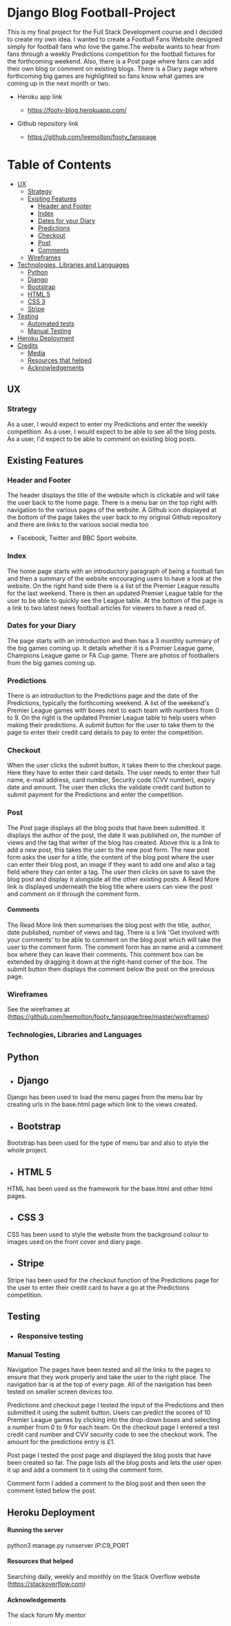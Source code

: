 # Django Blog Football-Project

This is my final project for the Full Stack Development course and I decided to create my own idea. I wanted to create a Football Fans Website 
designed simply for football fans who love the game.The website wants to hear from fans through a weekly Predictions competition for the football 
fixtures for the forthcoming weekend. Also, there is a Post page where fans can add their own blog or comment on existing blogs. 
There is a Diary page where forthcoming big games are highlighted so fans know what games are coming up in the next month or two.


- Heroku app link
    - https://footy-blog.herokuapp.com/

- Github repository link</li>
    - https://github.com/leemolton/footy_fanspage

# Table of Contents
- [UX](https://github.com/leemolton/footy_fanspage/master/README.md#ux)
    - [Strategy](https://github.com/leemolton/footy_fanspage/README.md#strategy)
    - [Existing Features](https://github.com/leemolton/footy_fanspage/README.md#existing-features)
        - [Header and Footer](https://github.com/leemolton/footy_fanspage/README.md#header-and-footer)
        - [Index](https://github.com/leemolton/footy_fanspage/README.md#index)
        - [Dates for your Diary](https://github.com/leemolton/footy_fanspage/README.md#dates-for-your-diary)
        - [Predictions](https://github.com/leemolton/footy_fanspage/README.md#predictions)
        - [Checkout](https://github.com/leemolton/footy_fanspage/README.md#checkout)
        - [Post](https://github.com/leemolton/footy_fanspage/README.md#post)
        - [Comments](https://github.com/leemolton/footy_fanspage/README.md#comments)
    - [Wireframes](https://github.com/leemolton/footy_fanspage/README.md#wireframes)
- [Technologies, Libraries and Languages](https://github.com/leemolton/footy_fanspage/README.md#technologies-libraries-and-languages)
    - [Python](https://github.com/leemolton/footy_fanspage/README.md#python)
    - [Django](https://github.com/leemolton/footy_fanspage/README.md#django)
    - [Bootstrap](https://github.com/leemolton/footy_fanspage/README.md#bootstrap)
    - [HTML 5](https://github.com/leemolton/footy_fanspage/README.md#html-5)
    - [CSS 3](https://github.com/leemolton/footy_fanspage/README.md#css-3)
    - [Stripe](https://github.com/leemolton/footy_fanspage/README.md#stripe)
- [Testing](https://github.com/leemolton/footy_fanspage/README.md#testing)
    - [Automated tests](https://github.com/leemolton/footy_fanspage/README.md#automated-tests)
    - [Manual Testing](https://github.com/leemolton/footy_fanspage/README.md#manual-testing)
- [Heroku Deployment](https://github.com/leemolton/footy_fanspage/README.md#heroku-deployment)
- [Credits](https://github.com/leemolton/footy_fanspage/README.md#credits)
    - [Media](https://github.com/leemolton/footy_fanspage/README.md#media)
    - [Resources that helped](https://github.com/leemolton/footy_fanspage/README.md#resources-that-helped)
    - [Acknowledgements](https://github.com/leemolton/footy_fanspage/README.md#acknowledgements)


## UX

### Strategy
As a user, I would expect to enter my Predictions and enter the weekly competition.
As a user, I would expect to be able to see all the blog posts.
As a user, I'd expect to be able to comment on existing blog posts.

## Existing Features

### Header and Footer
The header displays the title of the website which is clickable and will take
the user back to the home page.
There is a menu bar on the top right with navigation to the various pages of 
the website.
A Github icon displayed at the bottom of the page takes the user back to my 
original Github repository and there are links to the various social media too 
- Facebook, Twitter and BBC Sport website.

### Index
The home page starts with an introductory paragraph of being a football fan 
and then a summary of the website 
encouraging users to have a look at the website.
On the right hand side there is a list of the Premier League results for the 
last weekend.
There is then an updated Premier League table for the user to be able to 
quickly see the League table.
At the bottom of the page is a link to two latest news football articles for
viewers to have a read of.

### Dates for your Diary
The page starts with an introduction and then has a 3 monthly summary of the 
big games coming up. It details
whether it is a Premier League game, Champions League game or FA Cup game.
There are photos of footballers from the big games coming up.

### Predictions
There is an introduction to the Predictions page and the date of the 
Predictions, typically the forthcoming weekend.
A list of the weekend's Premier League games with boxes next to each team with
numbers from 0 to 9.
On the right is the updated Premier League table to help users when making
their predictions.
A submit button for the user to take them to the page to enter their credit 
card details to pay to enter the competition.

### Checkout
When the user clicks the submit button, it takes them to the checkout page. 
Here they have to enter their card details.
The user needs to enter their full name, e-mail address, card number, 
Security code (CVV number), expiry date and amount.
The user then clicks the validate credit card button to submit payment for the
Predictions and enter the competition.
        
### Post
The Post page displays all the blog posts that have been submitted. 
It displays the author of the post, the date it was published on, the number of 
views and the tag that writer of the blog has created.
Above this is a link to add a new post, this takes the user to the new post 
form.
The new post form asks the user for a title, the content of the blog post 
where the user can enter their blog post, an image if they want to add one 
and also a tag field where they can enter a tag.
The user then clicks on save to save the blog post and display it alongside all
the other existing posts. A Read More link is displayed underneath the blog 
title where users can view the post and comment on it through the comment form.

#### Comments
The Read More link then summarises the blog post with the title, author, 
date published, number of views and tag.
There is a link 'Get involved with your comments' to be able to comment on the 
blog post which will take the user to the comment form.
The comment form has an name and a comment box where they can leave their 
comments. This comment box can be extended by dragging it down at the right-hand
corner of the box. The submit button then displays the comment below the post
on the previous page.
        
### Wireframes 
See the wireframes at (https://github.com/leemolton/footy_fanspage/tree/master/wireframes)

### Technologies, Libraries and Languages
## Python

- ## Django
Django has been used to load the menu pages from the menu bar by creating 
urls in the base.html page which link to the views created.

- ## Bootstrap
Bootstrap has been used for the type of menu bar and also to style the 
whole project.
 
- ## HTML 5
HTML has been used as the framework for the base.html and other html pages.

- ## CSS 3
CSS has been used to style the website from the background colour to images 
used on the front cover and diary page.
 
- ## Stripe
Stripe has been used for the checkout function of the Predictions page for the 
user to enter their credit card to have a go at the Predictions competition.

## Testing
    
- ### Responsive testing 
    
### Manual Testing

Navigation
The pages have been tested and all the links to the pages to ensure that they work
properly and take the user to the right place. The navigation bar is at the 
top of every page. All of the navigation has been tested on smaller screen 
devices too.

Predictions and checkout page
I tested the input of the Predictions and then submitted it using the submit 
button. Users can predict the scores of 10 Premier League games by clicking 
into the drop-down boxes and selecting a number from 0 to 9 for each team. 
On the checkout page I entered a test credit card number
and CVV security code to see the checkout work. 
The amount for the predictions entry is £1.
    
Post page
I tested the post page and displayed the blog posts that have been created 
so far. The page lists all the blog posts and lets the user open it up
and add a comment to it using the comment form.
    
Comment form
I added a comment to the blog post and then seen the comment listed below
the post.

## Heroku Deployment

#### Running the server
python3 manage.py runserver $IP:$C9_PORT
    
#### Resources that helped
Searching daily, weekly and monthly on the Stack Overflow website
(https://stackoverflow.com)

#### Acknowledgements
The slack forum
My mentor